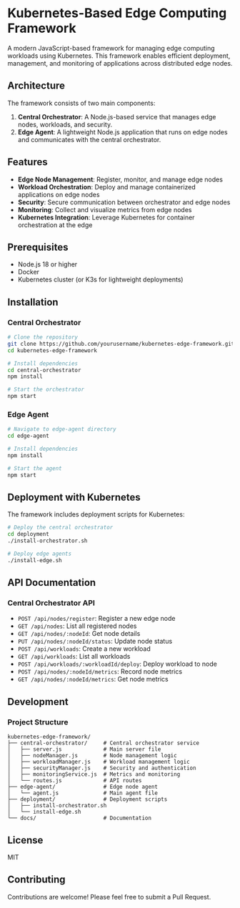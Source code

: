 # Kubernetes-Based Edge Computing Framework

A modern JavaScript-based framework for managing edge computing workloads using Kubernetes. This framework enables efficient deployment, management, and monitoring of applications across distributed edge nodes.

## Architecture

The framework consists of two main components:

1. **Central Orchestrator**: A Node.js-based service that manages edge nodes, workloads, and security.
2. **Edge Agent**: A lightweight Node.js application that runs on edge nodes and communicates with the central orchestrator.

## Features

- **Edge Node Management**: Register, monitor, and manage edge nodes
- **Workload Orchestration**: Deploy and manage containerized applications on edge nodes
- **Security**: Secure communication between orchestrator and edge nodes
- **Monitoring**: Collect and visualize metrics from edge nodes
- **Kubernetes Integration**: Leverage Kubernetes for container orchestration at the edge

## Prerequisites

- Node.js 18 or higher
- Docker
- Kubernetes cluster (or K3s for lightweight deployments)

## Installation

### Central Orchestrator

```bash
# Clone the repository
git clone https://github.com/yourusername/kubernetes-edge-framework.git
cd kubernetes-edge-framework

# Install dependencies
cd central-orchestrator
npm install

# Start the orchestrator
npm start
```

### Edge Agent

```bash
# Navigate to edge-agent directory
cd edge-agent

# Install dependencies
npm install

# Start the agent
npm start
```

## Deployment with Kubernetes

The framework includes deployment scripts for Kubernetes:

```bash
# Deploy the central orchestrator
cd deployment
./install-orchestrator.sh

# Deploy edge agents
./install-edge.sh
```

## API Documentation

### Central Orchestrator API

- `POST /api/nodes/register`: Register a new edge node
- `GET /api/nodes`: List all registered nodes
- `GET /api/nodes/:nodeId`: Get node details
- `PUT /api/nodes/:nodeId/status`: Update node status
- `POST /api/workloads`: Create a new workload
- `GET /api/workloads`: List all workloads
- `POST /api/workloads/:workloadId/deploy`: Deploy workload to node
- `POST /api/nodes/:nodeId/metrics`: Record node metrics
- `GET /api/nodes/:nodeId/metrics`: Get node metrics

## Development

### Project Structure

```
kubernetes-edge-framework/
├── central-orchestrator/     # Central orchestrator service
│   ├── server.js             # Main server file
│   ├── nodeManager.js        # Node management logic
│   ├── workloadManager.js    # Workload management logic
│   ├── securityManager.js    # Security and authentication
│   ├── monitoringService.js  # Metrics and monitoring
│   └── routes.js             # API routes
├── edge-agent/               # Edge node agent
│   └── agent.js              # Main agent file
├── deployment/               # Deployment scripts
│   ├── install-orchestrator.sh
│   └── install-edge.sh
└── docs/                     # Documentation
```

## License

MIT

## Contributing

Contributions are welcome! Please feel free to submit a Pull Request.
